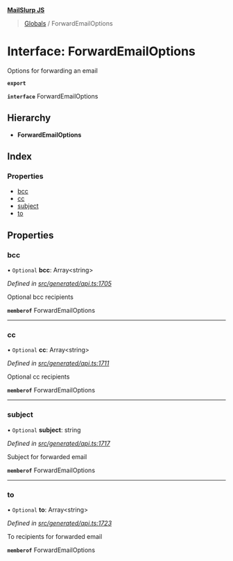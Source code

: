 **[MailSlurp JS](../README.md)**

> [Globals](../README.md) / ForwardEmailOptions

# Interface: ForwardEmailOptions

Options for forwarding an email

**`export`** 

**`interface`** ForwardEmailOptions

## Hierarchy

* **ForwardEmailOptions**

## Index

### Properties

* [bcc](forwardemailoptions.md#bcc)
* [cc](forwardemailoptions.md#cc)
* [subject](forwardemailoptions.md#subject)
* [to](forwardemailoptions.md#to)

## Properties

### bcc

• `Optional` **bcc**: Array\<string>

*Defined in [src/generated/api.ts:1705](https://github.com/mailslurp/mailslurp-client/blob/65d1444/src/generated/api.ts#L1705)*

Optional bcc recipients

**`memberof`** ForwardEmailOptions

___

### cc

• `Optional` **cc**: Array\<string>

*Defined in [src/generated/api.ts:1711](https://github.com/mailslurp/mailslurp-client/blob/65d1444/src/generated/api.ts#L1711)*

Optional cc recipients

**`memberof`** ForwardEmailOptions

___

### subject

• `Optional` **subject**: string

*Defined in [src/generated/api.ts:1717](https://github.com/mailslurp/mailslurp-client/blob/65d1444/src/generated/api.ts#L1717)*

Subject for forwarded email

**`memberof`** ForwardEmailOptions

___

### to

• `Optional` **to**: Array\<string>

*Defined in [src/generated/api.ts:1723](https://github.com/mailslurp/mailslurp-client/blob/65d1444/src/generated/api.ts#L1723)*

To recipients for forwarded email

**`memberof`** ForwardEmailOptions
